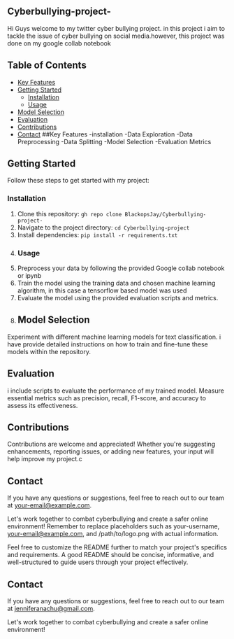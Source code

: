## Cyberbullying-project-
Hi Guys welcome to my twitter cyber bullying  project.
in this project i aim to tackle the issue of cyber bullying on social media.however, this project was done on my google collab notebook
## Table of Contents
- [Key Features](#key-features)
- [Getting Started](#getting-started)
  - [Installation](#installation)
  - [Usage](#usage)
- [Model Selection](#model-selection)
- [Evaluation](#evaluation)
- [Contributions](#contributions)
- [Contact](#contact)
##Key Features
-installation
-Data Exploration
-Data Preprocessing
-Data Splitting
-Model Selection
-Evaluation Metrics
## Getting Started
Follow these steps to get started with my project:
### Installation
1. Clone this repository: `gh repo clone BlackopsJay/Cyberbullying-project-`
2. Navigate to the project directory: `cd Cyberbullying-project`
3. Install dependencies: `pip install -r requirements.txt`
4. ### Usage
1. Preprocess your data by following the provided Google collab notebook or ipynb
2. Train the  model using the training data and chosen machine learning algorithm, in this case a tensorflow based model was used
3. Evaluate the model using the provided evaluation scripts and metrics.
4. ## Model Selection
Experiment with different machine learning models for text classification. i have provide detailed instructions on how to train and fine-tune these models within the repository.

## Evaluation
i include scripts to evaluate the performance of my trained model. Measure essential metrics such as precision, recall, F1-score, and accuracy to assess its effectiveness.

## Contributions
Contributions are welcome and appreciated! Whether you're suggesting enhancements, reporting issues, or adding new features, your input will help improve my project.c

## Contact
If you have any questions or suggestions, feel free to reach out to our team at [your-email@example.com](mailto:your-email@example.com).

Let's work together to combat cyberbullying and create a safer online environment!
Remember to replace placeholders such as your-username, your-email@example.com, and /path/to/logo.png with actual information.

Feel free to customize the README further to match your project's specifics and requirements. A good README should be concise, informative, and well-structured to guide users through your project effectively.
## Contact
If you have any questions or suggestions, feel free to reach out to our team at [jenniferanachu@gmail.com](mailto:jenniferanachu@gmail.com).

Let's work together to combat cyberbullying and create a safer online environment!












  
